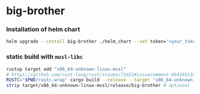 # big-brother

### Installation of helm chart
```sh
helm upgrade --install big-brother ./helm_chart --set token="<your_token>"
```

### static build with `musl-libc`
```sh
rustup target add "x86_64-unknown-linux-musl"
# https://github.com/rust-lang/rust/issues/71651#issuecomment-864265118
RUSTC="$PWD/rustc.wrap" cargo build --release --target "x86_64-unknown-linux-musl"
strip target/x86_64-unknown-linux-musl/release/big-brother # optional
```
